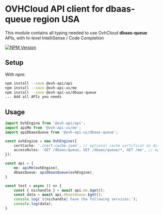 # OVHCloud API client for **dbaas-queue** region USA

This module contains all typing needed to use OvhCloud **dbaas-queue** APIs, with hi-level IntelliSense / Code Completion

[![NPM Version](https://img.shields.io/npm/v/@ovh-api-us/dbaas-queue.svg?style=flat)](https://www.npmjs.org/package/@ovh-api-us/dbaas-queue)

## Setup

With npm:

```bash
npm install --save @ovh-api/api
npm install --save @ovh-api-us/me
npm install --save @ovh-api-us/dbaas-queue
... Add all APIs you needs
```

## Usage

```typescript
import OvhEngine from '@ovh-api/api';
import apiMe from '@ovh-api-us/me';
import apiDbaasQueue from '@ovh-api-us/dbaas-queue';

const ovhEngine = new OvhEngine({ 
    certCache: './cert-cache.json', // optional cache certificat on disk.
    accessRules: 'GET /dbaas/queue, GET /dbaas/queue/*, GET /me', // optional limit the requested privileges.
});

const api = {
    me: apiMe(ovhEngine),
    dbaasQueue: apiDbaasQueue(ovhEngine),
}

const test = async () => {
    const { nichandle } = await api.me.$get();
    const data = await api.dbaasQueue.$get();
    console.log(`${nichandle} have the following services:`);
    console.log(data);
}
```
